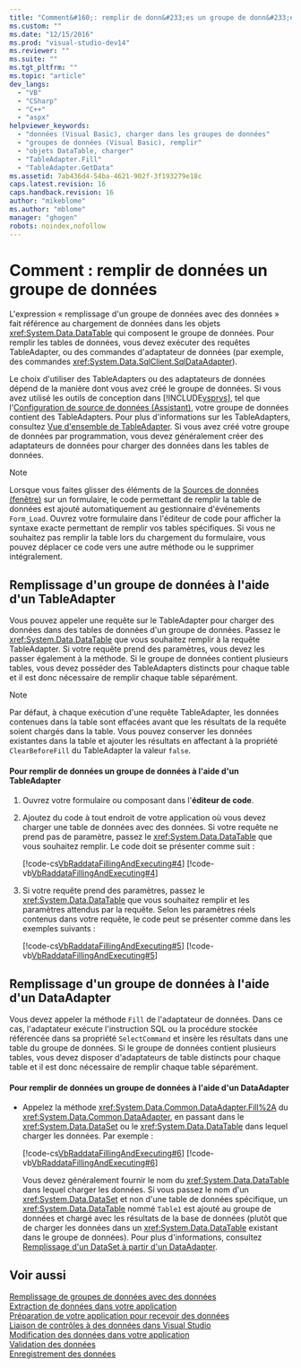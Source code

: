 ```yaml
---
title: "Comment&#160;: remplir de donn&#233;es un groupe de donn&#233;es | Microsoft Docs"
ms.custom: ""
ms.date: "12/15/2016"
ms.prod: "visual-studio-dev14"
ms.reviewer: ""
ms.suite: ""
ms.tgt_pltfrm: ""
ms.topic: "article"
dev_langs: 
  - "VB"
  - "CSharp"
  - "C++"
  - "aspx"
helpviewer_keywords: 
  - "données (Visual Basic), charger dans les groupes de données"
  - "groupes de données (Visual Basic), remplir"
  - "objets DataTable, charger"
  - "TableAdapter.Fill"
  - "TableAdapter.GetData"
ms.assetid: 7ab436d4-54ba-4621-902f-3f193279e18c
caps.latest.revision: 16
caps.handback.revision: 16
author: "mikeblome"
ms.author: "mblome"
manager: "ghogen"
robots: noindex,nofollow
---
```

# Comment&#160;: remplir de donn&#233;es un groupe de donn&#233;es
L'expression « remplissage d'un groupe de données avec des données » fait référence au chargement de données dans les objets <xref:System.Data.DataTable> qui composent le groupe de données.  Pour remplir les tables de données, vous devez exécuter des requêtes TableAdapter, ou des commandes d'adaptateur de données \(par exemple, des commandes <xref:System.Data.SqlClient.SqlDataAdapter>\).  
  
 Le choix d'utiliser des TableAdapters ou des adaptateurs de données dépend de la manière dont vous avez créé le groupe de données.  Si vous avez utilisé les outils de conception dans [!INCLUDE[vsprvs](../code-quality/includes/vsprvs_md.md)], tel que l'[Configuration de source de données \(Assistant\)](../data-tools/media/data-source-configuration-wizard.png), votre groupe de données contient des TableAdapters.  Pour plus d'informations sur les TableAdapters, consultez [Vue d'ensemble de TableAdapter](../data-tools/tableadapter-overview.md).  Si vous avez créé votre groupe de données par programmation, vous devez généralement créer des adaptateurs de données pour charger des données dans les tables de données.  
  
> [!NOTE]
>  Lorsque vous faites glisser des éléments de la [Sources de données \(fenêtre\)](../Topic/Data%20Sources%20Window.md) sur un formulaire, le code permettant de remplir la table de données est ajouté automatiquement au gestionnaire d'événements `Form_Load`.  Ouvrez votre formulaire dans l'éditeur de code pour afficher la syntaxe exacte permettant de remplir vos tables spécifiques.  Si vous ne souhaitez pas remplir la table lors du chargement du formulaire, vous pouvez déplacer ce code vers une autre méthode ou le supprimer intégralement.  
  
## Remplissage d'un groupe de données à l'aide d'un TableAdapter  
 Vous pouvez appeler une requête sur le TableAdapter pour charger des données dans des tables de données d'un groupe de données.  Passez le <xref:System.Data.DataTable> que vous souhaitez remplir à la requête TableAdapter.  Si votre requête prend des paramètres, vous devez les passer également à la méthode.  Si le groupe de données contient plusieurs tables, vous devez posséder des TableAdapters distincts pour chaque table et il est donc nécessaire de remplir chaque table séparément.  
  
> [!NOTE]
>  Par défaut, à chaque exécution d'une requête TableAdapter, les données contenues dans la table sont effacées avant que les résultats de la requête soient chargés dans la table.  Vous pouvez conserver les données existantes dans la table et ajouter les résultats en affectant à la propriété `ClearBeforeFill` du TableAdapter la valeur `false`.  
  
#### Pour remplir de données un groupe de données à l'aide d'un TableAdapter  
  
1.  Ouvrez votre formulaire ou composant dans l'**éditeur de code**.  
  
2.  Ajoutez du code à tout endroit de votre application où vous devez charger une table de données avec des données.  Si votre requête ne prend pas de paramètre, passez le <xref:System.Data.DataTable> que vous souhaitez remplir.  Le code doit se présenter comme suit :  
  
     [!code-cs[VbRaddataFillingAndExecuting#4](../data-tools/codesnippet/CSharp/how-to-fill-a-dataset-with-data_1.cs)]
     [!code-vb[VbRaddataFillingAndExecuting#4](../data-tools/codesnippet/VisualBasic/how-to-fill-a-dataset-with-data_1.vb)]  
  
3.  Si votre requête prend des paramètres, passez le <xref:System.Data.DataTable> que vous souhaitez remplir et les paramètres attendus par la requête.  Selon les paramètres réels contenus dans votre requête, le code peut se présenter comme dans les exemples suivants :  
  
     [!code-cs[VbRaddataFillingAndExecuting#5](../data-tools/codesnippet/CSharp/how-to-fill-a-dataset-with-data_2.cs)]
     [!code-vb[VbRaddataFillingAndExecuting#5](../data-tools/codesnippet/VisualBasic/how-to-fill-a-dataset-with-data_2.vb)]  
  
## Remplissage d'un groupe de données à l'aide d'un DataAdapter  
 Vous devez appeler la méthode `Fill` de l'adaptateur de données.  Dans ce cas, l'adaptateur exécute l'instruction SQL ou la procédure stockée référencée dans sa propriété `SelectCommand` et insère les résultats dans une table du groupe de données.  Si le groupe de données contient plusieurs tables, vous devez disposer d'adaptateurs de table distincts pour chaque table et il est donc nécessaire de remplir chaque table séparément.  
  
#### Pour remplir de données un groupe de données à l'aide d'un DataAdapter  
  
-   Appelez la méthode <xref:System.Data.Common.DataAdapter.Fill%2A> du <xref:System.Data.Common.DataAdapter>, en passant dans le <xref:System.Data.DataSet> ou le <xref:System.Data.DataTable> dans lequel charger les données.  Par exemple :  
  
     [!code-cs[VbRaddataFillingAndExecuting#6](../data-tools/codesnippet/CSharp/how-to-fill-a-dataset-with-data_3.cs)]
     [!code-vb[VbRaddataFillingAndExecuting#6](../data-tools/codesnippet/VisualBasic/how-to-fill-a-dataset-with-data_3.vb)]  
  
     Vous devez généralement fournir le nom du <xref:System.Data.DataTable> dans lequel charger les données.  Si vous passez le nom d'un <xref:System.Data.DataSet> et non d'une table de données spécifique, un <xref:System.Data.DataTable> nommé `Table1` est ajouté au groupe de données et chargé avec les résultats de la base de données \(plutôt que de charger les données dans un <xref:System.Data.DataTable> existant dans le groupe de données\).  Pour plus d'informations, consultez [Remplissage d'un DataSet à partir d'un DataAdapter](../Topic/Populating%20a%20DataSet%20from%20a%20DataAdapter.md).  
  
## Voir aussi  
 [Remplissage de groupes de données avec des données](../data-tools/fill-datasets-by-using-tableadapters.md)   
 [Extraction de données dans votre application](../data-tools/fetching-data-into-your-application.md)   
 [Préparation de votre application pour recevoir des données](../Topic/Preparing%20Your%20Application%20to%20Receive%20Data.md)   
 [Liaison de contrôles à des données dans Visual Studio](../data-tools/bind-controls-to-data-in-visual-studio.md)   
 [Modification des données dans votre application](../data-tools/editing-data-in-your-application.md)   
 [Validation des données](../Topic/Validating%20Data.md)   
 [Enregistrement des données](../data-tools/saving-data.md)